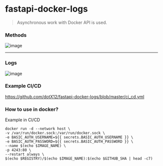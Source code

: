 # fastapi-docker-logs

> Asynchronous work with Docker API is used.

### Methods
![image](https://user-images.githubusercontent.com/64792903/159360254-62f73e42-3cf6-4a97-ad18-5245b1fa9f63.png)

--- 
### Logs
![image](https://user-images.githubusercontent.com/64792903/159360978-3dc803cb-16ee-4d00-bbba-21d9a3119f07.png)


### Example CI/CD
https://github.com/dotX12/fastapi-docker-logs/blob/master/ci_cd.yml


### How to use in docker?
Example in CI/CD

```
docker run -d --network host \
-v /var/run/docker.sock:/var/run/docker.sock \
-e BASIC_AUTH_USERNAME=${{ secrets.BASIC_AUTH_USERNAME }} \
-e BASIC_AUTH_PASSWORD=${{ secrets.BASIC_AUTH_PASSWORD }} \
--name $(echo $IMAGE_NAME) \
-p 4243:80 \
--restart always \
$(echo $REGISTRY)/$(echo $IMAGE_NAME):$(echo $GITHUB_SHA | head -c7)
```
